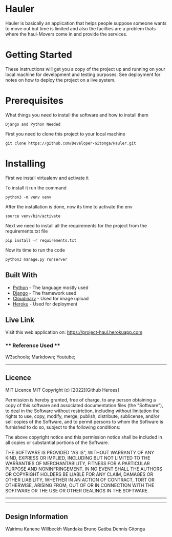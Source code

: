 
# Hauler

Hauler is basically an application that helps people suppose someone wants to move out but time is limited and also the facilties are a problem thats where the haul-Movers come in and provide the services.

# Getting Started

These instructions will get you a copy of the project up and running on your local machine for development and testing purposes. See deployment for notes on how to deploy the project on a live system.

# Prerequisites

What things you need to install the software and how to install them

    Django and Python Needed
 
First you need to clone this project to your local machine

    git clone https://github.com/Developer-Gitonga/Hauler.git

# Installing

First we install virtualenv and activate it

To install it run the command

    python3 -m venv venv

After the installation is done, now its time to activate the env

    source venv/bin/activate

Next we need to install all the requirements for the project from the requirements.txt file

    pip install -r requirements.txt

Now its time to run the code

    python3 manage.py runserver

## Built With

* [Python](https://docs.python.org/3/download.html) - The language mostly used
* [Django](https://docs.djangoproject.com/en/4.0/) - The framework used
* [Cloudinary](https://cloudinary.com/) - Used for image upload
* [Heroku](https://www.heroku.com/) - Used for deployment



## Live Link

Visit this web application on: https://project-haul.herokuapp.com


### ** Reference Used ** ###
W3schools;
Markdown;
Youtube;

---
## Licence

MIT Licence
MIT Copyright (c) [2022][Github Heroes]

Permission is hereby granted, free of charge, to any person obtaining a copy of this software and associated documentation files (the "Software"), to deal in the Software without restriction, including without limitation the rights to use, copy, modify, merge, publish, distribute, sublicense, and/or sell copies of the Software, and to permit persons to whom the Software is furnished to do so, subject to the following conditions:

The above copyright notice and this permission notice shall be included in all copies or substantial portions of the Software.

THE SOFTWARE IS PROVIDED "AS IS", WITHOUT WARRANTY OF ANY KIND, EXPRESS OR IMPLIED, INCLUDING BUT NOT LIMITED TO THE WARRANTIES OF MERCHANTABILITY, FITNESS FOR A PARTICULAR PURPOSE AND NONINFRINGEMENT. IN NO EVENT SHALL THE AUTHORS OR COPYRIGHT HOLDERS BE LIABLE FOR ANY CLAIM, DAMAGES OR OTHER LIABILITY, WHETHER IN AN ACTION OF CONTRACT, TORT OR OTHERWISE, ARISING FROM, OUT OF OR IN CONNECTION WITH THE SOFTWARE OR THE USE OR OTHER DEALINGS IN THE SOFTWARE.


---

---
## Design Information
Wairimu Kanene
Willbeckh Wandaka
Bruno Gatiba
Dennis Gitonga
